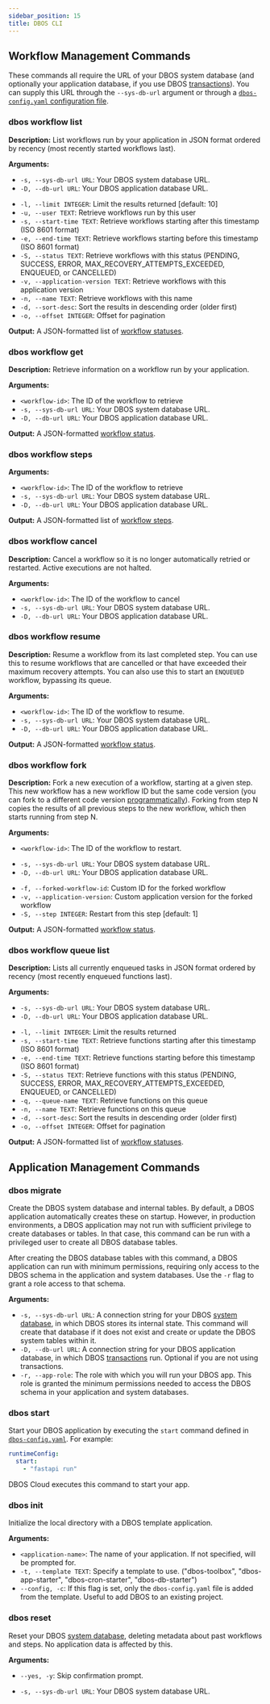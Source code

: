 ```yaml
---
sidebar_position: 15
title: DBOS CLI
---
```


## Workflow Management Commands

These commands all require the URL of your DBOS system database (and optionally your application database, if you use DBOS [transactions](../tutorials/transaction-tutorial.md)).
You can supply this URL through the `--sys-db-url` argument or through a [`dbos-config.yaml` configuration file](./configuration.md#dbos-configuration-file).

### dbos workflow list

**Description:**
List workflows run by your application in JSON format ordered by recency (most recently started workflows last).

**Arguments:**
- `-s, --sys-db-url URL`: Your DBOS system database URL.
- `-D, --db-url URL`: Your DBOS application database URL.
* `-l, --limit INTEGER`: Limit the results returned  [default: 10]
* `-u, --user TEXT`: Retrieve workflows run by this user
* `-s, --start-time TEXT`: Retrieve workflows starting after this timestamp (ISO 8601 format)
* `-e, --end-time TEXT`: Retrieve workflows starting before this timestamp (ISO 8601 format)
* `-S, --status TEXT`: Retrieve workflows with this status (PENDING, SUCCESS, ERROR, MAX_RECOVERY_ATTEMPTS_EXCEEDED, ENQUEUED, or CANCELLED)
* `-v, --application-version TEXT`: Retrieve workflows with this application version
* `-n, --name TEXT`: Retrieve workflows with this name
* `-d, --sort-desc`: Sort the results in descending order (older first)
* `-o, --offset INTEGER`: Offset for pagination

**Output:**
A JSON-formatted list of [workflow statuses](./contexts#workflow-status).

### dbos workflow get

**Description:**
Retrieve information on a workflow run by your application.

**Arguments:**
- `<workflow-id>`: The ID of the workflow to retrieve
- `-s, --sys-db-url URL`: Your DBOS system database URL.
- `-D, --db-url URL`: Your DBOS application database URL.

**Output:**
A JSON-formatted [workflow status](./contexts#workflow-status).

### dbos workflow steps

**Arguments:**
- `<workflow-id>`: The ID of the workflow to retrieve
- `-s, --sys-db-url URL`: Your DBOS system database URL.
- `-D, --db-url URL`: Your DBOS application database URL.

**Output:**
A JSON-formatted list of [workflow steps](./contexts#list_workflow_steps).

### dbos workflow cancel

**Description:**
 Cancel a workflow so it is no longer automatically retried or restarted. Active executions are not halted.

**Arguments:**
- `<workflow-id>`: The ID of the workflow to cancel
- `-s, --sys-db-url URL`: Your DBOS system database URL.
- `-D, --db-url URL`: Your DBOS application database URL.

### dbos workflow resume

**Description:**
Resume a workflow from its last completed step.
You can use this to resume workflows that are cancelled or that have exceeded their maximum recovery attempts.
You can also use this to start an `ENQUEUED` workflow, bypassing its queue.

**Arguments:**
- `<workflow-id>`: The ID of the workflow to resume.
- `-s, --sys-db-url URL`: Your DBOS system database URL.
- `-D, --db-url URL`: Your DBOS application database URL.

**Output:**
A JSON-formatted [workflow status](./contexts#workflow-status).

### dbos workflow fork

**Description:**
Fork a new execution of a workflow, starting at a given step.
This new workflow has a new workflow ID but the same code version (you can fork to a different code version [programmatically](./client.md#fork_workflow)).
Forking from step N copies the results of all previous steps to the new workflow, which then starts running from step N.

**Arguments:**
* `<workflow-id>`: The ID of the workflow to restart.
- `-s, --sys-db-url URL`: Your DBOS system database URL.
- `-D, --db-url URL`: Your DBOS application database URL.
* `-f, --forked-workflow-id`: Custom ID for the forked workflow
* `-v, --application-version`: Custom application version for the forked workflow
* `-S, --step INTEGER`: Restart from this step [default: 1]

**Output:**
A JSON-formatted [workflow status](./contexts#workflow-status).

### dbos workflow queue list

**Description:**
Lists all currently enqueued tasks in JSON format ordered by recency (most recently enqueued functions last).

**Arguments:**
- `-s, --sys-db-url URL`: Your DBOS system database URL.
- `-D, --db-url URL`: Your DBOS application database URL.
* `-l, --limit INTEGER`: Limit the results returned
* `-s, --start-time TEXT`: Retrieve functions starting after this timestamp (ISO 8601 format)
* `-e, --end-time TEXT`: Retrieve functions starting before this timestamp (ISO 8601 format)
* `-S, --status TEXT`: Retrieve functions with this status (PENDING, SUCCESS, ERROR, MAX_RECOVERY_ATTEMPTS_EXCEEDED, ENQUEUED, or CANCELLED)
* `-q, --queue-name TEXT`: Retrieve functions on this queue
* `-n, --name TEXT`: Retrieve functions on this queue
* `-d, --sort-desc`: Sort the results in descending order (older first)
* `-o, --offset INTEGER`: Offset for pagination

**Output:**
A JSON-formatted list of [workflow statuses](./contexts#workflow-status).

## Application Management Commands

### dbos migrate

Create the DBOS system database and internal tables.
By default, a DBOS application automatically creates these on startup.
However, in production environments, a DBOS application may not run with sufficient privilege to create databases or tables.
In that case, this command can be run with a privileged user to create all DBOS database tables.

After creating the DBOS database tables with this command, a DBOS application can run with minimum permissions, requiring only access to the DBOS schema in the application and system databases.
Use the `-r` flag to grant a role access to that schema.

**Arguments:**

- `-s, --sys-db-url URL`: A connection string for your DBOS [system database](../../explanations/system-tables.md), in which DBOS stores its internal state. This command will create that database if it does not exist and create or update the DBOS system tables within it.
- `-D, --db-url URL`: A connection string for your DBOS application database, in which DBOS [transactions](../tutorials/transaction-tutorial.md) run. Optional if you are not using transactions.
- `-r, --app-role`: The role with which you will run your DBOS app. This role is granted the minimum permissions needed to access the DBOS schema in your application and system databases.

### dbos start

Start your DBOS application by executing the `start` command defined in [`dbos-config.yaml`](./configuration.md#dbos-configuration-file).
For example:

```yaml
runtimeConfig:
  start:
    - "fastapi run"
```

DBOS Cloud executes this command to start your app.

### dbos init

Initialize the local directory with a DBOS template application.

**Arguments:**
- `<application-name>`: The name of your application. If not specified, will be prompted for.
- `-t, --template TEXT`: Specify a template to use. ("dbos-toolbox", "dbos-app-starter", "dbos-cron-starter", "dbos-db-starter")
- `--config, -c`: If this flag is set, only the `dbos-config.yaml` file is added from the template. Useful to add DBOS to an existing project.

### dbos reset

Reset your DBOS [system database](../../explanations/system-tables.md), deleting metadata about past workflows and steps.
No application data is affected by this.

**Arguments:**
* `--yes, -y`: Skip confirmation prompt.
- `-s, --sys-db-url URL`: Your DBOS system database URL.
